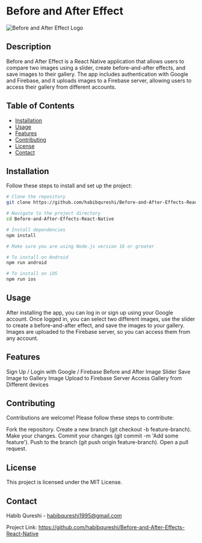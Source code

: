 # Before and After Effect

![Before and After Effect Logo](link-to-logo.png)

## Description

Before and After Effect is a React Native application that allows users to compare two images using a slider, create before-and-after effects, and save images to their gallery. The app includes authentication with Google and Firebase, and it uploads images to a Firebase server, allowing users to access their gallery from different accounts.

## Table of Contents

- [Installation](#installation)
- [Usage](#usage)
- [Features](#features)
- [Contributing](#contributing)
- [License](#license)
- [Contact](#contact)

## Installation

Follow these steps to install and set up the project:

```bash
# Clone the repository
git clone https://github.com/habibqureshi/Before-and-After-Effects-React-Native.git

# Navigate to the project directory
cd Before-and-After-Effects-React-Native

# Install dependencies
npm install

# Make sure you are using Node.js version 16 or greater

# To install on Android
npm run android

# To install on iOS
npm run ios
```

## Usage

After installing the app, you can log in or sign up using your Google account. Once logged in, you can select two different images, use the slider to create a before-and-after effect, and save the images to your gallery. Images are uploaded to the Firebase server, so you can access them from any account.

## Features

Sign Up / Login with Google / Firebase
Before and After Image Slider
Save Image to Gallery
Image Upload to Firebase Server
Access Gallery from Different devices

## Contributing

Contributions are welcome! Please follow these steps to contribute:

Fork the repository.
Create a new branch (git checkout -b feature-branch).
Make your changes.
Commit your changes (git commit -m 'Add some feature').
Push to the branch (git push origin feature-branch).
Open a pull request.

## License

This project is licensed under the MIT License.

## Contact

Habib Qureshi - habibqureshi1995@gmail.com

Project Link: https://github.com/habibqureshi/Before-and-After-Effects-React-Native
